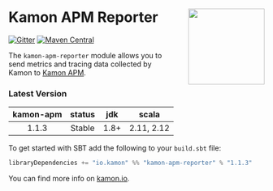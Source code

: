 # Kamon APM Reporter<img align="right" src="https://rawgit.com/kamon-io/Kamon/master/kamon-logo.svg" height="150px" style="padding-left: 20px"/>

[![Gitter](https://badges.gitter.im/Join%20Chat.svg)](https://gitter.im/kamon-io/Kamon?utm_source=badge&utm_medium=badge&utm_campaign=pr-badge&utm_content=badge)
[![Maven Central](https://maven-badges.herokuapp.com/maven-central/io.kamon/kamon-apm-reporter_2.12/badge.svg)](https://maven-badges.herokuapp.com/maven-central/io.kamon/kamon-apm-reporter_2.12)

The `kamon-apm-reporter` module allows you to send metrics and tracing data collected by Kamon to [Kamon APM][1].

### Latest Version

| kamon-apm | status | jdk  | scala            |
|:---------:|:------:|:----:|------------------|
|  1.1.3    | Stable | 1.8+ |    2.11, 2.12    |



To get started with SBT add the following to your `build.sbt` file:

```scala
libraryDependencies += "io.kamon" %% "kamon-apm-reporter" % "1.1.3"
```


You can find more info on [kamon.io][2].

[1]: https://kamon.io/apm/
[2]: https://kamon.io/docs/latest/reporters/apm/
